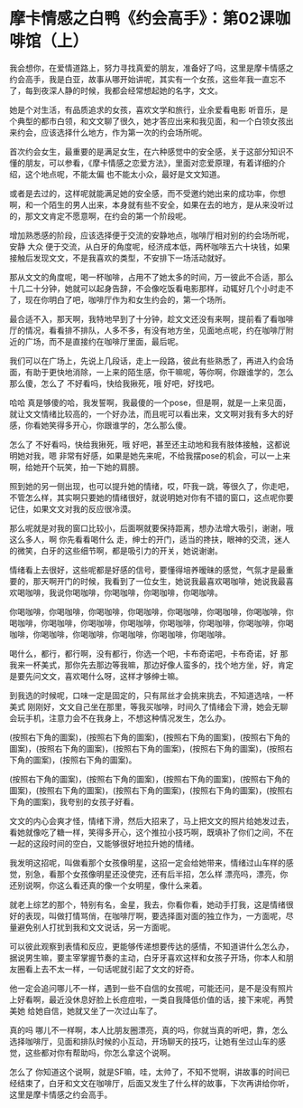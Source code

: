 # 摩卡情感之白鸭《约会高手》：第02课咖啡馆（上）

我会想你，在爱情道路上，努力寻找真爱的朋友，准备好了吗，这里是摩卡情感之约会高手，我是白亚，故事从哪开始讲呢，其实有一个女孩，这些年我一直忘不了，每到夜深人静的时候，我都会经常想起她的名字，文文。

她是个对生活，有品质追求的女孩，喜欢文学和旅行，业余爱看电影 听音乐，是个典型的都市白领，和文文聊了很久，她才答应出来和我见面，和一个白领女孩出来约会，应该选择什么地方，作为第一次的约会场所呢。

首次约会女生，最重要的是满足女生，在六种感觉中的安全感，关于这部分知识不懂的朋友，可以参看，《摩卡情感之恋爱方法》，里面对恋爱原理，有着详细的介绍，这个地点呢，不能太偏 也不能太小众，最好是文文知道。

或者是去过的，这样呢就能满足她的安全感，而不受邀约她出来的成功率，你想啊，和一个陌生的男人出来，本身就有些不安全，如果在去的地方，是从来没听过的，那文文肯定不愿意啊，在约会的第一个阶段呢。

增加熟悉感的阶段，应该选择便于交流的安静地点，咖啡厅相对别的约会场所呢，安静 大众 便于交流，从白牙的角度呢，经济成本低，两杯咖啡五六十块钱，如果接触后发现文文，不是我喜欢的类型，不安排下一场活动就好。

那从文文的角度呢，喝一杯咖啡，占用不了她太多的时间，万一彼此不合适，那么十几二十分钟，她就可以起身告辞，不会像吃饭看电影那样，动辄好几个小时走不了，现在你明白了吧，咖啡厅作为和女生约会的，第一个场所。

最合适不入，那天啊，我特地早到了十分钟，趁文文还没有来啊，提前看了看咖啡厅的情况，看看排不排队，人多不多，有没有地方坐，见面地点呢，约在咖啡厅附近的广场，而不是直接约在咖啡厅里面，最后呢。

我们可以在广场上，先说上几段话，走上一段路，彼此有些熟悉了，再进入约会场面，有助于更快地消除，一上来的陌生感，你干嘛呢，等你啊，你跟谁学的，怎么那么傻，怎么了 不好看吗，快给我揪死，哦 好吧，好找吧。

哈哈 真是够傻的哈，我发誓啊，我最傻的一个pose，但是啊，就是一上来见面，就让文文情绪比较高的，一个好办法，而且呢可以看出来，文文啊对我有多大的好感，你看她笑得多开心，你跟谁学的，怎么那么傻。

怎么了 不好看吗，快给我揪死，哦 好吧，甚至还主动地和我有肢体接触，这都说明她对我，嗯 非常有好感，如果是她先来呢，不给我摆pose的机会，可以一上来啊，给她开个玩笑，拍一下她的肩膀。

照到她的另一侧出现，也可以提升她的情绪，哎，吓我一跳，等很久了，你走吧，不管怎么样，其实啊只要她的情绪很好，就说明她对你有不错的窗口，这点呢你要记住，如果文文对我的反应很冷漠。

那么呢就是对我的窗口比较小，后面啊就要保持距离，想办法增大吸引，谢谢，哦 这么多人，啊 你先看看喝什么 走，绅士的开门，适当的搀扶，眼神的交流，迷人的微笑，白牙的这些细节啊，都是吸引力的开关，她说谢谢。

情绪看上去很好，这些呢都是好感的信号，要懂得培养暧昧的感觉，气氛才是最重要的，那天啊开门的时候，我看到了一位女生，她说我最喜欢喝咖啡，她说我最喜欢喝咖啡，我说你喝咖啡，你喝咖啡，你喝咖啡，你喝咖啡。

你喝咖啡，你喝咖啡，你喝咖啡，你喝咖啡，你喝咖啡，你喝咖啡，你喝咖啡，你喝咖啡，你喝咖啡，你喝咖啡，你喝咖啡，你喝咖啡，你喝咖啡，你喝咖啡，你喝咖啡，你喝咖啡，你喝咖啡，你喝咖啡，你喝咖啡，你喝咖啡。

喝什么，都行，都行啊，没有都行，你选一个吧，卡布奇诺吧，卡布奇诺，好 那我来一杯美式，那你先去那边等我嘛，那边好像人蛮多的，找个地方坐，好，肯定是要先问文文，喜欢喝什么呀，这样才够绅士嘛。

到我选的时候呢，口味一定是固定的，只有屌丝才会挑来挑去，不知道选啥，一杯美式 刚刚好，文文自己坐在那里，等我买咖啡，时间久了情绪会下滑，她会无聊 会玩手机，注意力会不在我身上，不想这种情况发生，怎么办。

(按照右下角的圖案)，(按照右下角的圖案)，(按照右下角的圖案)，(按照右下角的圖案)，(按照右下角的圖案)，(按照右下角的圖案)，(按照右下角的圖案)，(按照右下角的圖案)，(按照右下角的圖案)。

(按照右下角的圖案)，(按照右下角的圖案)，(按照右下角的圖案)，(按照右下角的圖案)，(按照右下角的圖案)，(按照右下角的圖案)，(按照右下角的圖案)，(按照右下角的圖案)，我夸别的女孩子好看。

文文的内心会爽才怪，情绪下滑，然后大招来了，马上把文文的照片给她发过去，看她就像吃了糖一样，笑得多开心，这个推拉小技巧啊，既填补了你们之间，不在一起的这段时间的空白，又能够很好地拉升她的情绪。

我发明这招呢，叫做看那个女孩像明星，这招一定会给她带来，情绪过山车样的感觉，别急，看那个女孩像明星还没使完，还有后半招，怎么样 漂亮吗，漂亮，你还别说啊，你这么看还真的像一个女明星，像什么来着。

就老上综艺的那个，特别有名，金星，我去，你看你看，她动手打我，这是情绪很好的表现，叫做打情骂俏，在咖啡厅啊，要选择面对面的独立作为，一方面呢，尽量避免别人打扰到我和文文说话，另一方面呢。

可以彼此观察到表情和反应，更能够传递想要传达的感情，不知道讲什么怎么办，据说男生嘛，要主宰掌握节奏的主动，白牙牙喜欢这样和女孩子开场，你本人和朋友圈看上去不太一样，一句话呢就引起了文文的好奇。

他一定会追问哪儿不一样，遇到一些不自信的女孩呢，可能还问，是不是没有照片上好看啊，最近没休息好脸上长痘痘啦，一类自我降低价值的话，接下来呢，再赞美她 给她自信，她就又坐了一次过山车了。

真的吗 哪儿不一样啊，本人比朋友圈漂亮，真的吗，你就当真的听吧，靠，怎么选择咖啡厅，见面和排队时候的小互动，开场聊天的技巧，让她有坐过山车的感觉，这些都对你有帮助吗，你怎么拿这个说啊。

怎么了 你知道这个说啊，就是SF嘛，哇，太帅了，不知不觉啊，讲故事的时间已经结束了，白牙和文文在咖啡厅，后面又发生了什么样的故事，下次再讲给你听，这里是摩卡情感之约会高手。

